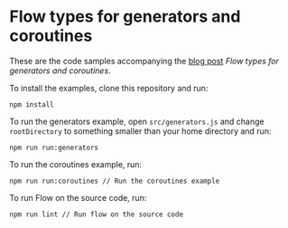 
# Flow types for generators and coroutines

These are the code samples accompanying the [blog
post](http://pascalbugnion.net/blog/flow-types-for-generators-and-coroutines.html)
*Flow types for generators and coroutines*.

To install the examples, clone this repository and run:

```
npm install
```

To run the generators example, open `src/generators.js` and change `rootDirectory`
to something smaller than your home directory and run:

```
npm run run:generators
```

To run the coroutines example, run:
```
npm run run:coroutines // Run the coroutines example
```

To run Flow on the source code, run:
```
npm run lint // Run flow on the source code
```
